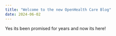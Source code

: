```yaml
---
title: "Welcome to the new OpenHealth Care Blog"
date: 2024-06-02
---
```


Yes its been promised for years and now its here!
